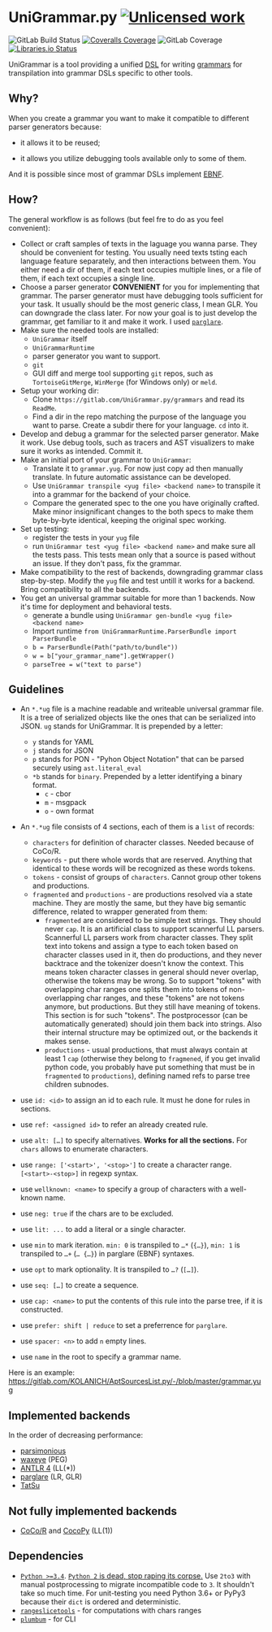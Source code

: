 UniGrammar.py [![Unlicensed work](https://raw.githubusercontent.com/unlicense/unlicense.org/master/static/favicon.png)](https://unlicense.org/)
=============
![GitLab Build Status](https://gitlab.com/KOLANICH/UniGrammar.py/badges/master/pipeline.svg)
[![Coveralls Coverage](https://img.shields.io/coveralls/KOLANICH/UniGrammar.py.svg)](https://coveralls.io/r/KOLANICH/UniGrammar.py)
![GitLab Coverage](https://gitlab.com/KOLANICH/UniGrammar.py/badges/master/coverage.svg)
[![Libraries.io Status](https://img.shields.io/librariesio/github/KOLANICH/UniGrammar.py.svg)](https://libraries.io/github/KOLANICH/UniGrammar.py)


UniGrammar is a tool providing a unified [DSL](https://en.wikipedia.org/wiki/Domain-specific_language) for writing [grammars](https://en.wikipedia.org/wiki/Formal_grammar) for transpilation into grammar DSLs specific to other tools.

Why?
----

When you create a grammar you want to make it compatible to different parser generators because:

* it allows it to be reused;

* it allows you utilize debugging tools available only to some of them.

And it is possible since most of grammar DSLs implement [EBNF](https://en.wikipedia.org/wiki/EBNF).

How?
----
The general workflow is as follows (but feel fre to do as you feel convenient):
* Collect or craft samples of texts in the laguage you wanna parse. They should be convenient for testing. You usually need texts tsting each language feature separately, and then interactions between them. You either need a dir of them, if each text occupies multiple lines, or a file of them, if each text occupies a single line.
* Choose a parser generator **CONVENIENT** for you for implementing that grammar. The parser generator must have debugging tools sufficient for your task. It usually should be the most generic class, I mean GLR. You can downgrade the class later. For now your goal is to just develop the grammar, get familiar to it and make it work. I used [`parglare`](https://github.com/igordejanovic/parglare).
* Make sure the needed tools are installed:
    * `UniGrammar` itself
    * `UniGrammarRuntime`
    * parser generator you want to support.
    * `git`
    * GUI diff and merge tool supporting `git` repos, such as `TortoiseGitMerge`, `WinMerge` (for Windows only) or `meld`.
* Setup your working dir:
    * Clone `https://gitlab.com/UniGrammar.py/grammars` and read its `ReadMe`.
    * Find a dir in the repo matching the purpose of the language you want to parse. Create a subdir there for your language. `cd` into it.
* Develop and debug a grammar for the selected parser generator. Make it work. Use debug tools, such as tracers and AST visualizers to make sure it works as intended. Commit it.
* Make an initial port of your grammar to `UniGrammar`:
    * Translate it to `grammar.yug`. For now just copy ad then manually translate. In future automatic assistance can be developed.
    * Use `UniGrammar transpile <yug file> <backend name>` to transpile it into a grammar for the backend of your choice.
    * Compare the generated spec to the one you have originally crafted. Make minor insignificant changes to the both specs to make them byte-by-byte identical, keeping the original spec working.
* Set up testing:
    * register the tests in your `yug` file
    * run `UniGrammar test <yug file> <backend name>` and make sure all the tests pass. This tests mean only that a source is pased without an issue. If they don't pass, fix the grammar.
* Make compatibility to the rest of backends, downgrading grammar class step-by-step. Modify the `yug` file and test untill it works for a backend. Bring compatibility to all the backends.
* You get an universal grammar suitable for more than 1 backends. Now it's time for deployment and behavioral tests.
    * generate a bundle using `UniGrammar gen-bundle <yug file> <backend name>`
    * Import runtime `from UniGrammarRuntime.ParserBundle import ParserBundle`
    * `b = ParserBundle(Path("path/to/bundle"))`
    * `w = b["your_grammar_name"].getWrapper()`
    * `parseTree = w("text to parse")`

Guidelines
----------
* An `*.*ug` file is a machine readable and writeable universal grammar file. It is a tree of serialized objects like the ones that can be serialized into JSON. `ug` stands for UniGrammar. It is prepended by a letter:
    * `y` stands for YAML
    * `j` stands for JSON
    * `p` stands for PON - "Pyhon Object Notation" that can be parsed securely using `ast.literal_eval`
    * `*b` stands for `binary`. Prepended by a letter identifying a binary format.
        * `c` - cbor
        * `m` - msgpack
        * `o` - own format

* An `*.*ug` file consists of 4 sections, each of them is a `list` of records:
    * `characters` for definition of character classes. Needed because of CoCo/R.
    * `keywords` - put there whole words that are reserved. Anything that identical to these words will be recognized as these words tokens.
    * `tokens` - consist of groups of `characters`. Cannot group other tokens and productions.
    * `fragmented` and `productions` - are productions resolved via a state machine. They are mostly the same, but they have big semantic difference, related to wrapper generated from them:
        * `fragmented` are considered to be simple text strings. They should never `cap`. It is an artificial class to support scannerful LL parsers. Scannerful LL parsers work from character classes. They split text into tokens and assign a type to each token based on character classes used in it, then do productions, and they never backtrace and the tokenizer doesn't know the context. This means token character classes in general should never overlap, otherwise the tokens may be wrong. So to support "tokens" with overlapping char ranges one splits them into tokens of non-overlapping char ranges, and these "tokens" are not tokens anymore, but productions. But they still have meaning of tokens. This section is for such "tokens". The postprocessor (can be automatically generated) should join them back into strings. Also their internal structure may be optimized out, or the backends it makes sense.
        * `productions` - usual productions, that must always contain at least 1 `cap` (otherwise they belong to `fragmened`, if you get invalid python code, you probably have put something that must be in `fragmented` to `productions`), defining named refs to parse tree children subnodes.

* use `id: <id>` to assign an id to each rule. It must he done for rules in sections.
* use `ref: <assigned id>` to refer an already created rule.
* use `alt: […]` to specify alternatives. **Works for all the sections.** For `chars` allows to enumerate characters.
* use `range: ['<start>', '<stop>']` to create a character range. `[<start>-<stop>]` in regexp syntax.
* use `wellknown: <name>` to specify a group of characters with a well-known name.
* use `neg: true` if the chars are to be excluded.
* use `lit: ...` to add a literal or a single character.
* use `min` to mark iteration. `min: 0` is transpiled to `…*` (`{…}`), `min: 1` is transpiled to `…+` (`… {…}`) in parglare (EBNF) syntaxes.
* use `opt` to mark optionality. It is transpiled to `…?` (`[…]`).
* use `seq: […]` to create a sequence.
* use `cap: <name>` to put the contents of this rule into the parse tree, if it is constructed.
* use `prefer: shift | reduce` to set a preferrence for `parglare`.
* use `spacer: <n>` to add `n` empty lines.

* use `name` in the root to specify a grammar name.

Here is an example: https://gitlab.com/KOLANICH/AptSourcesList.py/-/blob/master/grammar.yug

Implemented backends
--------------------
In the order of decreasing performance:
* [parsimonious](https://github.com/erikrose/parsimonious)
* [waxeye](https://github.com/waxeye-org/waxeye) (PEG)
* [ANTLR 4](https://github.com/antlr/antlr4) (LL(*))
* [parglare](https://github.com/igordejanovic/parglare) (LR, GLR)
* [TatSu](https://github.com/neogeny/TatSu)


Not fully implemented backends
-------------------------------
* [CoCo/R](https://github.com/armornick/CocoR) and [CocoPy](https://gitlab.com/KOLANICH/CoCoPy) (LL(1))


Dependencies
------------
* [`Python >=3.4`](https://www.python.org/downloads/). [`Python 2` is dead, stop raping its corpse.](https://python3statement.org/) Use `2to3` with manual postprocessing to migrate incompatible code to `3`. It shouldn't take so much time. For unit-testing you need Python 3.6+ or PyPy3 because their `dict` is ordered and deterministic.
* [`rangeslicetools`](https://gitlab.com/KOLANICH/rangeslicetools.py) - for computations with chars ranges
* [`plumbum`](https://github.com/tomerfiliba/plumbum) - for CLI
